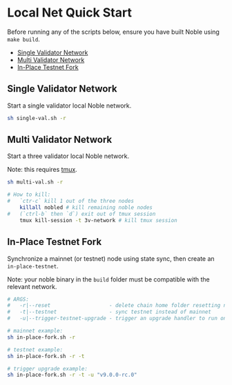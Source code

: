 # Local Net Quick Start

Before running any of the scripts below, ensure you have built Noble using `make build`.

- [Single Validator Network](#single-validator-network)
- [Multi Validator Network](#multi-validator-network)
- [In-Place Testnet Fork](#in-place-testnet-fork)

## Single Validator Network

Start a single validator local Noble network.

```sh
sh single-val.sh -r
```

## Multi Validator Network

Start a three validator local Noble network.

Note: this requires [tmux](https://github.com/tmux/tmux/wiki).

```sh
sh multi-val.sh -r

# How to kill:
#   `ctr-c` kill 1 out of the three nodes
    killall nobled # kill remaining noble nodes
#   (`ctrl-b` then `d`) exit out of tmux session 
    tmux kill-session -t 3v-network # kill tmux session
```

## In-Place Testnet Fork

Synchronize a mainnet (or testnet) node using state sync, then create an `in-place-testnet`.

Note: your noble binary in the `build` folder must be compatible with the relevant network.

```sh
# ARGS:
#   -r|--reset                   - delete chain home folder resetting network
#   -t|--testnet                 - sync testnet instead of mainnet
#   -u|--trigger-testnet-upgrade - trigger an upgrade handler to run on the first block of the forked testnet

# mainnet example:
sh in-place-fork.sh -r

# testnet example:
sh in-place-fork.sh -r -t

# trigger upgrade example:
sh in-place-fork.sh -r -t -u "v9.0.0-rc.0"
```
